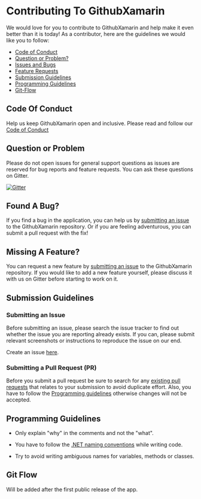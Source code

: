 # Contributing To GithubXamarin

We would love for you to contribute to GithubXamarin and help make it even better than it is
today! As a contributor, here are the guidelines we would like you to follow:

- [Code of Conduct](#code-of-conduct)
- [Question or Problem?](#question-or-problem)
- [Issues and Bugs](#found-a-bug)
- [Feature Requests](#missing-a-feature)
- [Submission Guidelines](#submission-guidelines)
- [Programming Guidelines](#progamming-guidelines)
- [Git-Flow](git-flow)


## Code Of Conduct
Help us keep GithubXamarin open and inclusive. 
Please read and follow our [Code of Conduct](https://github.com/prajjwaldimri/GithubXamarin/blob/master/CODE_OF_CONDUCT.md)

## Question or Problem
Please do not open issues for general support questions as issues are reserved for bug reports and feature
requests. You can ask these questions on Gitter.

[![Gitter](https://img.shields.io/gitter/room/nwjs/nw.js.svg?style=flat-square)](https://gitter.im/GithubUWP/Lobby)

## Found A Bug?
If you find a bug in the application, you can help us by [submitting an issue](#submitting-an-issue)
to the GithubXamarin repository. Or if you are feeling adventurous, you can submit a pull request with the fix!

## Missing A Feature?
You can request a new feature by [submitting an issue](#submitting-an-issue) to the 
GithubXamarin repository. If you would like to add a new feature yourself, please discuss
it with us on Gitter before starting to work on it. 

## Submission Guidelines

### Submitting an Issue
Before submitting an issue, please search the issue tracker to find out whether the issue you
are reporting already exists. If you can, please submit relevant screenshots or instructions
to reproduce the issue on our end.

Create an issue [here](https://github.com/prajjwaldimri/GithubXamarin/issues/new).

### Submitting a Pull Request (PR)
Before you submit a pull request be sure to search for any [existing pull requests](https://github.com/prajjwaldimri/GithubXamarin/pulls)
that relates to your submission to avoid duplicate effort. Also, you have to follow the 
[Programming guidelines](#programming-guidelines) otherwise changes will not be accepted. 

## Programming Guidelines

* Only explain "why" in the comments and not the "what".

* You have to follow the [.NET naming conventions](https://msdn.microsoft.com/en-us/library/ms229002(v=vs.110).aspx)
 while writing code.

* Try to avoid writing ambiguous names for variables, methods or classes.

## Git Flow

Will be added after the first public release of the app.